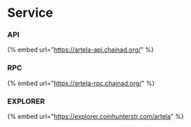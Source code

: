 # Service

### API

{% embed url="https://artela-api.chainad.org/" %}

### RPC

{% embed url="https://artela-rpc.chainad.org/" %}

### EXPLORER

{% embed url="https://explorer.coinhunterstr.com/artela" %}

